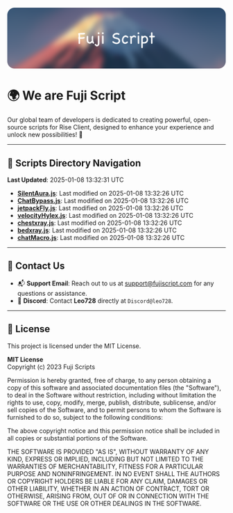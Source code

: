 ![Banner](.github/b.webp)

# 🌍 **We are Fuji Script**

Our global team of developers is dedicated to creating powerful, open-source scripts for Rise Client, designed to enhance your experience and unlock new possibilities! 🌟

---
<!-- SCRIPTS_NAVIGATION_START -->
## 📂 **Scripts Directory Navigation**

**Last Updated**: 2025-01-08 13:32:31 UTC

- **[SilentAura.js](scripts/SilentAura.js)**: Last modified on 2025-01-08 13:32:26 UTC
- **[ChatBypass.js](scripts/ChatBypass.js)**: Last modified on 2025-01-08 13:32:26 UTC
- **[jetpackFly.js](scripts/jetpackFly.js)**: Last modified on 2025-01-08 13:32:26 UTC
- **[velocityHylex.js](scripts/velocityHylex.js)**: Last modified on 2025-01-08 13:32:26 UTC
- **[chestxray.js](scripts/chestxray.js)**: Last modified on 2025-01-08 13:32:26 UTC
- **[bedxray.js](scripts/bedxray.js)**: Last modified on 2025-01-08 13:32:26 UTC
- **[chatMacro.js](scripts/chatMacro.js)**: Last modified on 2025-01-08 13:32:26 UTC

<!-- SCRIPTS_NAVIGATION_END -->

---

## 💬 **Contact Us**  
- 📬 **Support Email**: Reach out to us at [support@fujiscript.com](mailto:support@fujiscript.com) for any questions or assistance.  
- 💬 **Discord**: Contact **Leo728** directly at `Discord@leo728`.

---

## 📜 **License**

This project is licensed under the MIT License.  

**MIT License**  
Copyright (c) 2023 Fuji Scripts  

Permission is hereby granted, free of charge, to any person obtaining a copy of this software and associated documentation files (the "Software"), to deal in the Software without restriction, including without limitation the rights to use, copy, modify, merge, publish, distribute, sublicense, and/or sell copies of the Software, and to permit persons to whom the Software is furnished to do so, subject to the following conditions:  

The above copyright notice and this permission notice shall be included in all copies or substantial portions of the Software.  

THE SOFTWARE IS PROVIDED "AS IS", WITHOUT WARRANTY OF ANY KIND, EXPRESS OR IMPLIED, INCLUDING BUT NOT LIMITED TO THE WARRANTIES OF MERCHANTABILITY, FITNESS FOR A PARTICULAR PURPOSE AND NONINFRINGEMENT. IN NO EVENT SHALL THE AUTHORS OR COPYRIGHT HOLDERS BE LIABLE FOR ANY CLAIM, DAMAGES OR OTHER LIABILITY, WHETHER IN AN ACTION OF CONTRACT, TORT OR OTHERWISE, ARISING FROM, OUT OF OR IN CONNECTION WITH THE SOFTWARE OR THE USE OR OTHER DEALINGS IN THE SOFTWARE.  
